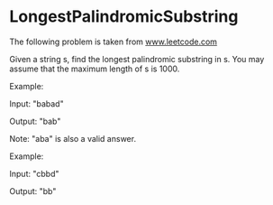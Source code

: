 # LongestPalindromicSubstring
The following problem is taken from www.leetcode.com

Given a string s, find the longest palindromic substring in s. You may assume that the maximum length of s is 1000.

 Example:

 Input: "babad"

 Output: "bab"

 Note: "aba" is also a valid answer.


 Example:

 Input: "cbbd"

 Output: "bb"
